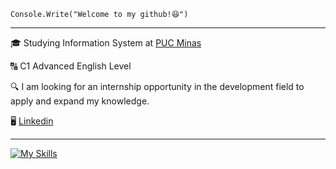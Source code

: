 <code>Console.Write("Welcome to my github!😆")</code>
<hr>

<p>🎓 Studying Information System at <a href="https://www.pucminas.br/destaques/Paginas/default.aspx" target="blank_">PUC Minas</a></p>

<p>🔠 C1 Advanced English Level</p>

<p>🔍 I am looking for an internship opportunity in the development field to apply and expand my knowledge.</p>

<p>🖥️ <a href="https://www.linkedin.com/in/phcostx/" target="blank_">Linkedin</a> 
<hr>

[![My Skills](https://skillicons.dev/icons?i=cs,mysql)](https://skillicons.dev)






